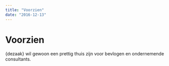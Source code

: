 ```yaml
---
title: "Voorzien"
date: "2016-12-13"
---
```

# Voorzien

{dezaak} wil gewoon een prettig thuis zijn voor bevlogen en ondernemende consultants.